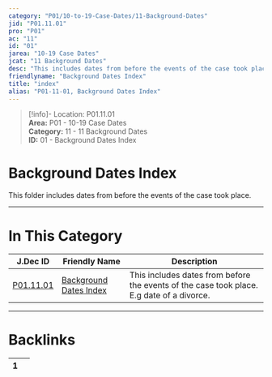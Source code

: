 ```yaml
---  
category: "P01/10-to-19-Case-Dates/11-Background-Dates"  
jid: "P01.11.01"  
pro: "P01"  
ac: "11"  
id: "01"  
jarea: "10-19 Case Dates"  
jcat: "11 Background Dates"  
desc: "This includes dates from before the events of the case took place. E.g date of a divorce."  
friendlyname: "Background Dates Index"  
title: "index"  
alias: "P01-11-01, Background Dates Index"  
---  
```

>[!info]- Location: P01.11.01  
>**Area:** P01 - 10-19 Case Dates  
>**Category:** 11 - 11 Background Dates  
>**ID:** 01 - Background Dates Index  
  
# Background Dates Index  
  
This folder includes dates from before the events of the case took place.  
   
  
  
---  
# In This Category  
  
| J.Dec ID                                                                           | Friendly Name                                                                                   | Description                                                                               |  
| ---------------------------------------------------------------------------------- | ----------------------------------------------------------------------------------------------- | ----------------------------------------------------------------------------------------- |  
| [P01.11.01](index.md) | [Background Dates Index](index.md) | This includes dates from before the events of the case took place. E.g date of a divorce. |  
  
  
---  
# Backlinks  
<div><table class="dataview table-view-table"><thead class="table-view-thead"><tr class="table-view-tr-header"><th class="table-view-th"><span></span><span class="dataview small-text">1</span></th><th class="table-view-th"><span></span></th></tr></thead><tbody class="table-view-tbody"></tbody></table></div>
